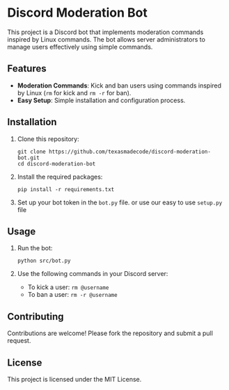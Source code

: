 # Discord Moderation Bot

This project is a Discord bot that implements moderation commands inspired by Linux commands. The bot allows server administrators to manage users effectively using simple commands.

## Features

- **Moderation Commands**: Kick and ban users using commands inspired by Linux (`rm` for kick and `rm -r` for ban).
- **Easy Setup**: Simple installation and configuration process.

## Installation

1. Clone this repository:
   ```
   git clone https://github.com/texasmadecode/discord-moderation-bot.git
   cd discord-moderation-bot
   ```

2. Install the required packages:
   ```
   pip install -r requirements.txt
   ```

3. Set up your bot token in the `bot.py` file.
 or use our easy to use `setup.py` file

## Usage

1. Run the bot:
   ```
   python src/bot.py
   ```

2. Use the following commands in your Discord server:
   - To kick a user: `rm @username`
   - To ban a user: `rm -r @username`

## Contributing

Contributions are welcome! Please fork the repository and submit a pull request.

## License

This project is licensed under the MIT License.